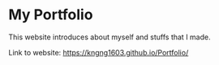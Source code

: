 # My Portfolio

This website introduces about myself and stuffs that I made.

Link to website: https://kngng1603.github.io/Portfolio/
